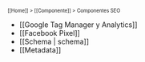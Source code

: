 <sub><sup>[[Home]] > [[Componente]] > Componentes SEO </sup></sub>

* [[Google Tag Manager y Analytics]]
* [[Facebook Pixel]]
* [[Schema | schema]]
* [[Metadata]]